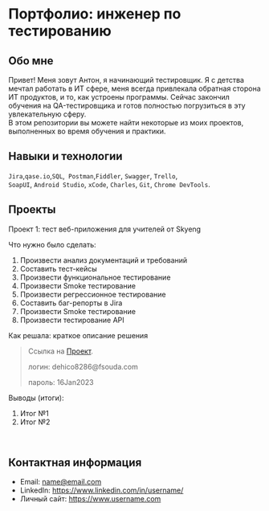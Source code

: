 # Портфолио: инженер по тестированию

## Обо мне 

Привет! Меня зовут Антон, я начинающий тестировщик. Я с детства мечтал работать в ИТ сфере, меня всегда привлекала обратная сторона ИТ продуктов, и то, как устроены программы.
Сейчас закончил обучения на QA-тестировщика и готов полностью погрузиться в эту увлекательную сферу. <br>
В этом репозитории вы можете найти некоторые из моих проектов, выполненных во время обучения и практики.
<br>

## Навыки и технологии
``Jira``,``qase.io``,``SQL``,`` Postman``,``Fiddler``, ``Swagger``, ``Trello``, <br>
``SoapUI``, ``Android Studio``, ``xCode``, ``Charles``, ``Git``, ``Chrome DevTools``.




## Проекты

<p> Проект 1: тест веб-приложения для учителей от Skyeng</p>
<p>Что нужно было сделать:<p>
<ol>
  <li>Произвести анализ документаций и требований</li>
  <li>Составить тест-кейсы</li>
  <li>Произвести функциональное тестирование</li>
  <li>Произвести Smoke тестирование</li>
  <li>Произвести регрессионное тестирование</li>
  <li>Составить баг-репорты в Jira</li>
  <li>Произвести Smoke тестирование</li>
  <li>Произвести тестирование API</li>
</ol>

<p>Как решала: краткое описание решения <p>

> Ссылка на [Проект](https://antonqatest.atlassian.net/l/cp/rAXpb93p](https://id.atlassian.com/login?continue=https%3A%2F%2Fid.atlassian.com%2Fjoin%2Fuser-access%3Fresource%3Dari%253Acloud%253Aconfluence%253A%253Asite%252Fcc52dc76-bb4d-465c-82e6-6c87219ccc4b%26continue%3Dhttps%253A%252F%252Fantonqatest.atlassian.net%252Fwiki%252Fspaces%252F_%252Fpages%252F819201%253FatlOrigin%253DeyJpIjoiMWJkZmY2MjQ1YjUwNDA2YjkxYTc4YzA0OGQxZjE5NTIiLCJwIjoiYyJ9&application=confluence)https://id.atlassian.com/login?continue=https%3A%2F%2Fid.atlassian.com%2Fjoin%2Fuser-access%3Fresource%3Dari%253Acloud%253Aconfluence%253A%253Asite%252Fcc52dc76-bb4d-465c-82e6-6c87219ccc4b%26continue%3Dhttps%253A%252F%252Fantonqatest.atlassian.net%252Fwiki%252Fspaces%252F_%252Fpages%252F819201%253FatlOrigin%253DeyJpIjoiMWJkZmY2MjQ1YjUwNDA2YjkxYTc4YzA0OGQxZjE5NTIiLCJwIjoiYyJ9&application=confluence](https://antonqatest.atlassian.net/l/cp/rAXpb93p)").
> <p> логин: dehico8286@fsouda.com </p>
> <p> пароль: 16Jan2023 </p>
 
 <p>Выводы (итоги):<p>
<ol>
  <li>Итог №1</li>
  <li>Итог №2</li>
</ol>


<br> 





## Контактная информация
- Email: name@email.com
- LinkedIn: https://www.linkedin.com/in/username/
- Личный сайт: https://www.username.com
